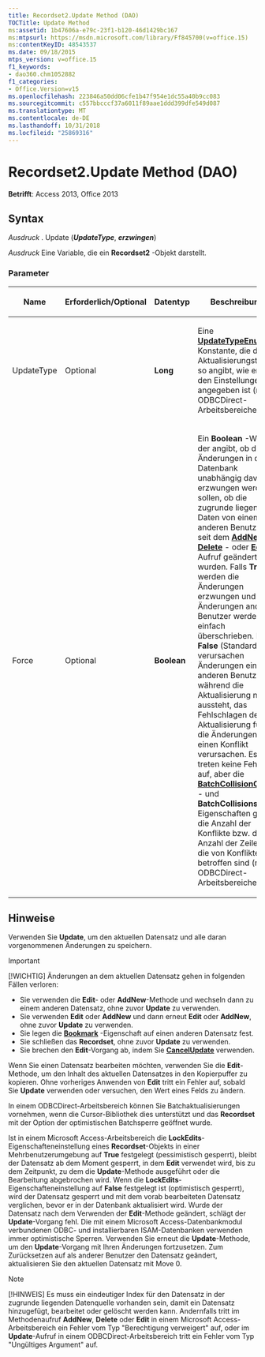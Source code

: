 ```yaml
---
title: Recordset2.Update Method (DAO)
TOCTitle: Update Method
ms:assetid: 1b47606a-e79c-23f1-b120-46d1429bc167
ms:mtpsurl: https://msdn.microsoft.com/library/Ff845700(v=office.15)
ms:contentKeyID: 48543537
ms.date: 09/18/2015
mtps_version: v=office.15
f1_keywords:
- dao360.chm1052882
f1_categories:
- Office.Version=v15
ms.openlocfilehash: 223846a50dd06cfe1b47f954e1dc55a40b9cc083
ms.sourcegitcommit: c557bbcccf37a6011f89aae1ddd399dfe549d087
ms.translationtype: MT
ms.contentlocale: de-DE
ms.lasthandoff: 10/31/2018
ms.locfileid: "25869316"
---
```

# <a name="recordset2update-method-dao"></a>Recordset2.Update Method (DAO)


**Betrifft**: Access 2013, Office 2013

## <a name="syntax"></a>Syntax

*Ausdruck* . Update (***UpdateType***, ***erzwingen***)

*Ausdruck* Eine Variable, die ein **Recordset2** -Objekt darstellt.

### <a name="parameters"></a>Parameter

<table>
<colgroup>
<col style="width: 25%" />
<col style="width: 25%" />
<col style="width: 25%" />
<col style="width: 25%" />
</colgroup>
<thead>
<tr class="header">
<th><p>Name</p></th>
<th><p>Erforderlich/Optional</p></th>
<th><p>Datentyp</p></th>
<th><p>Beschreibung</p></th>
</tr>
</thead>
<tbody>
<tr class="odd">
<td><p>UpdateType</p></td>
<td><p>Optional</p></td>
<td><p><strong>Long</strong></p></td>
<td><p>Eine <strong><a href="updatetypeenum-enumeration-dao.md">UpdateTypeEnum</a></strong> -Konstante, die den Aktualisierungstyp so angibt, wie er in den Einstellungen angegeben ist (nur ODBCDirect-Arbeitsbereiche).</p></td>
</tr>
<tr class="even">
<td><p>Force</p></td>
<td><p>Optional</p></td>
<td><p><strong>Boolean</strong></p></td>
<td><p>Ein <strong>Boolean</strong> -Wert, der angibt, ob die Änderungen in der Datenbank unabhängig davon erzwungen werden sollen, ob die zugrunde liegenden Daten von einem anderen Benutzer seit dem <strong><a href="recordset-addnew-method-dao.md">AddNew</a></strong> -, <strong><a href="fields-delete-method-dao.md">Delete</a></strong> - oder <strong><a href="recordset2-edit-method-dao.md">Edit</a></strong> -Aufruf geändert wurden. Falls <strong>True</strong>, werden die Änderungen erzwungen und Änderungen anderer Benutzer werden einfach überschrieben. Falls <strong>False</strong> (Standard), verursachen Änderungen eines anderen Benutzers, während die Aktualisierung noch aussteht, das Fehlschlagen der Aktualisierung für die Änderungen, die einen Konflikt verursachen. Es treten keine Fehler auf, aber die <strong><a href="recordset-batchcollisioncount-property-dao.md">BatchCollisionCount</a></strong> - und <strong>BatchCollisions</strong> -Eigenschaften geben die Anzahl der Konflikte bzw. die Anzahl der Zeilen an, die von Konflikten betroffen sind (nur ODBCDirect-Arbeitsbereiche).  </p></td>
</tr>
</tbody>
</table>


## <a name="remarks"></a>Hinweise

Verwenden Sie **Update**, um den aktuellen Datensatz und alle daran vorgenommenen Änderungen zu speichern.


> [!IMPORTANT]
> [!WICHTIG] Änderungen an dem aktuellen Datensatz gehen in folgenden Fällen verloren:
> - Sie verwenden die **Edit**- oder **AddNew**-Methode und wechseln dann zu einem anderen Datensatz, ohne zuvor **Update** zu verwenden.
> - Sie verwenden **Edit** oder **AddNew** und dann erneut **Edit** oder **AddNew**, ohne zuvor **Update** zu verwenden.
> - Sie legen die **[Bookmark](recordset2-bookmark-property-dao.md)** -Eigenschaft auf einen anderen Datensatz fest.
> - Sie schließen das **Recordset**, ohne zuvor **Update** zu verwenden.
> - Sie brechen den **Edit**-Vorgang ab, indem Sie **[CancelUpdate](recordset2-cancelupdate-method-dao.md)** verwenden.

Wenn Sie einen Datensatz bearbeiten möchten, verwenden Sie die **Edit**-Methode, um den Inhalt des aktuellen Datensatzes in den Kopierpuffer zu kopieren. Ohne vorheriges Anwenden von **Edit** tritt ein Fehler auf, sobald Sie **Update** verwenden oder versuchen, den Wert eines Felds zu ändern.

In einem ODBCDirect-Arbeitsbereich können Sie Batchaktualisierungen vornehmen, wenn die Cursor-Bibliothek dies unterstützt und das **Recordset** mit der Option der optimistischen Batchsperre geöffnet wurde.

Ist in einem Microsoft Access-Arbeitsbereich die **LockEdits**-Eigenschafteneinstellung eines **Recordset**-Objekts in einer Mehrbenutzerumgebung auf **True** festgelegt (pessimistisch gesperrt), bleibt der Datensatz ab dem Moment gesperrt, in dem **Edit** verwendet wird, bis zu dem Zeitpunkt, zu dem die **Update**-Methode ausgeführt oder die Bearbeitung abgebrochen wird. Wenn die **LockEdits**-Eigenschafteneinstellung auf **False** festgelegt ist (optimistisch gesperrt), wird der Datensatz gesperrt und mit dem vorab bearbeiteten Datensatz verglichen, bevor er in der Datenbank aktualisiert wird. Wurde der Datensatz nach dem Verwenden der **Edit**-Methode geändert, schlägt der **Update**-Vorgang fehl. Die mit einem Microsoft Access-Datenbankmodul verbundenen ODBC- und installierbaren ISAM-Datenbanken verwenden immer optimistische Sperren. Verwenden Sie erneut die **Update**-Methode, um den **Update**-Vorgang mit Ihren Änderungen fortzusetzen. Zum Zurücksetzen auf als anderer Benutzer den Datensatz geändert, aktualisieren Sie den aktuellen Datensatz mit Move 0.


> [!NOTE]
> [!HINWEIS] Es muss ein eindeutiger Index für den Datensatz in der zugrunde liegenden Datenquelle vorhanden sein, damit ein Datensatz hinzugefügt, bearbeitet oder gelöscht werden kann. Andernfalls tritt im Methodenaufruf **AddNew**, **Delete** oder **Edit** in einem Microsoft Access-Arbeitsbereich ein Fehler vom Typ "Berechtigung verweigert" auf, oder im **Update**-Aufruf in einem ODBCDirect-Arbeitsbereich tritt ein Fehler vom Typ "Ungültiges Argument" auf.


